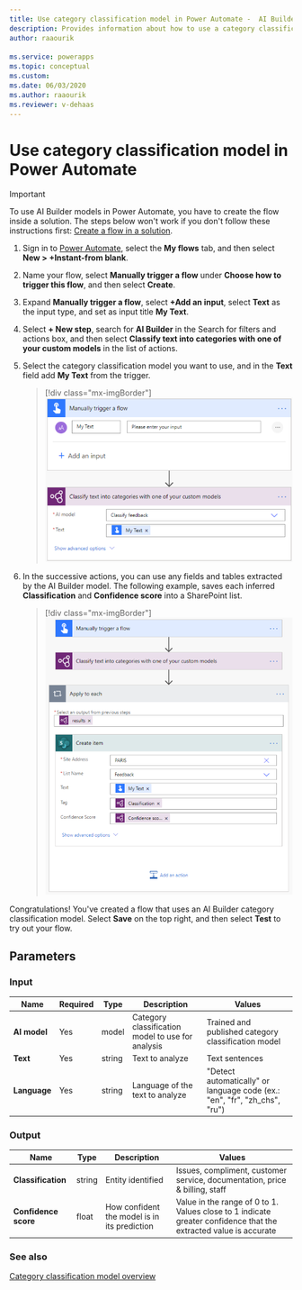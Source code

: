 ```yaml
---
title: Use category classification model in Power Automate -  AI Builder | Microsoft Docs
description: Provides information about how to use a category classification model in Power Automate.
author: raaourik

ms.service: powerapps
ms.topic: conceptual
ms.custom: 
ms.date: 06/03/2020
ms.author: raaourik
ms.reviewer: v-dehaas
---
```


# Use category classification model in Power Automate


> [!IMPORTANT]
 > To use AI Builder models in Power Automate, you have to create the flow inside a solution. The steps below won't work if you don't follow these instructions first: [Create a flow in a solution](/flow/create-flow-solution).

1. Sign in to [Power Automate](https://flow.microsoft.com/), select the **My flows** tab, and then select **New > +Instant-from blank**.
1. Name your flow, select **Manually trigger a flow** under **Choose how to trigger this flow**, and then select **Create**.
1. Expand **Manually trigger a flow**, select **+Add an input**, select **Text** as the input type, and set as input title **My Text**.
1. Select **+ New step**, search for **AI Builder** in the Search for filters and actions box, and then select **Classify text into categories with one of your custom models** in the list of actions.
1.	Select the category classification model you want to use, and in the **Text** field add **My Text** from the trigger.

    > [!div class="mx-imgBorder"]
    > ![Select model content](media/flow-ccc-overview.png "Select model content")

1. In the successive actions, you can use any fields and tables extracted by the AI Builder model. The following example, saves each inferred **Classification** and **Confidence score** into a SharePoint list.

    > [!div class="mx-imgBorder"]
    > ![Category classification flow example](media/flow-ccc-example.png "Category classification flow example")

Congratulations! You've created a flow that uses an AI Builder category classification model. Select **Save** on the top right, and then select **Test** to try out your flow.


## Parameters
### Input
|Name |Required |Type |Description |Values |
|---------|---------|---------|---------|---------|
|**AI model** |Yes |model |Category classification model to use for analysis|Trained and published category classification model |
|**Text** |Yes |string |Text to analyze|Text sentences |
|**Language** |Yes |string |Language of the text to analyze|"Detect automatically" or language code (ex.: "en", "fr", "zh_chs", "ru") |


### Output
|Name |Type |Description |Values |
|---------|---------|---------|---------|
|**Classification** |string |Entity identified|Issues, compliment, customer service, documentation, price & billing, staff |
|**Confidence score** |float |How confident the model is in its prediction|Value in the range of 0 to 1. Values close to 1 indicate greater confidence that the extracted value is accurate |


### See also

[Category classification model overview](text-classification-overview.md)

